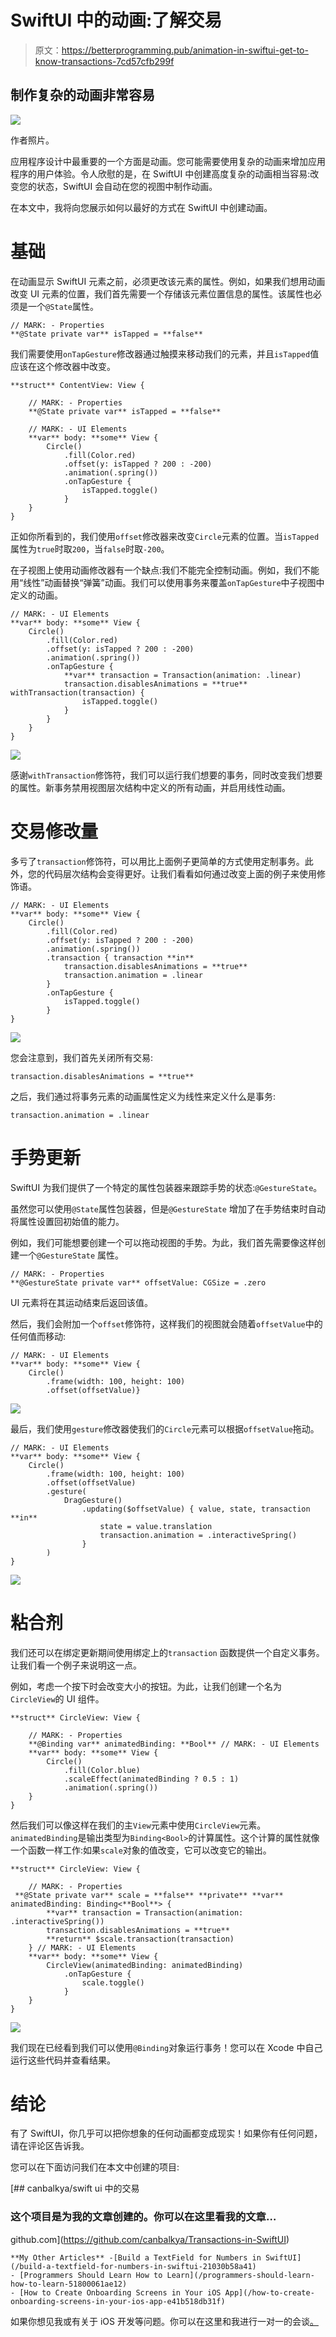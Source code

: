 # SwiftUI 中的动画:了解交易

> 原文：<https://betterprogramming.pub/animation-in-swiftui-get-to-know-transactions-7cd57cfb299f>

## 制作复杂的动画非常容易

![](img/72473eb39d78b2c6a2266fa379dc818f.png)

作者照片。

应用程序设计中最重要的一个方面是动画。您可能需要使用复杂的动画来增加应用程序的用户体验。令人欣慰的是，在 SwiftUI 中创建高度复杂的动画相当容易:改变您的状态，SwiftUI 会自动在您的视图中制作动画。

在本文中，我将向您展示如何以最好的方式在 SwiftUI 中创建动画。

# 基础

在动画显示 SwiftUI 元素之前，必须更改该元素的属性。例如，如果我们想用动画改变 UI 元素的位置，我们首先需要一个存储该元素位置信息的属性。该属性也必须是一个`@State`属性。

```
// MARK: - Properties
**@State private var** isTapped = **false**
```

我们需要使用`onTapGesture`修改器通过触摸来移动我们的元素，并且`isTapped`值应该在这个修改器中改变。

```
**struct** ContentView: View {

    // MARK: - Properties
    **@State private var** isTapped = **false**

    // MARK: - UI Elements
    **var** body: **some** View {
        Circle()
            .fill(Color.red)
            .offset(y: isTapped ? 200 : -200)
            .animation(.spring())
            .onTapGesture {
                isTapped.toggle()
            }
    }
}
```

正如你所看到的，我们使用`offset`修改器来改变`Circle`元素的位置。当`isTapped`属性为`true`时取`200`，当`false`时取`-200`。

在子视图上使用动画修改器有一个缺点:我们不能完全控制动画。例如，我们不能用“线性”动画替换“弹簧”动画。我们可以使用事务来覆盖`onTapGesture`中子视图中定义的动画。

```
// MARK: - UI Elements
**var** body: **some** View {
    Circle()
        .fill(Color.red)
        .offset(y: isTapped ? 200 : -200)
        .animation(.spring())
        .onTapGesture {
            **var** transaction = Transaction(animation: .linear)
            transaction.disablesAnimations = **true** withTransaction(transaction) {
                isTapped.toggle()
            }
        }
    }
}
```

![](img/20d04dd7b44f9a53e483832c09c8f7c9.png)

感谢`withTransaction`修饰符，我们可以运行我们想要的事务，同时改变我们想要的属性。新事务禁用视图层次结构中定义的所有动画，并启用线性动画。

# 交易修改量

多亏了`transaction`修饰符，可以用比上面例子更简单的方式使用定制事务。此外，您的代码层次结构会变得更好。让我们看看如何通过改变上面的例子来使用修饰语。

```
// MARK: - UI Elements
**var** body: **some** View {
    Circle()
        .fill(Color.red)
        .offset(y: isTapped ? 200 : -200)
        .animation(.spring())
        .transaction { transaction **in**
            transaction.disablesAnimations = **true**
            transaction.animation = .linear
        }
        .onTapGesture {
            isTapped.toggle()
        }
}
```

![](img/111885d4f35c9ae8c00dc5a29d522128.png)

您会注意到，我们首先关闭所有交易:

```
transaction.disablesAnimations = **true**
```

之后，我们通过将事务元素的动画属性定义为线性来定义什么是事务:

```
transaction.animation = .linear
```

# 手势更新

SwiftUI 为我们提供了一个特定的属性包装器来跟踪手势的状态:`@GestureState`。

虽然您可以使用`@State`属性包装器，但是`@GestureState` 增加了在手势结束时自动将属性设置回初始值的能力。

例如，我们可能想要创建一个可以拖动视图的手势。为此，我们首先需要像这样创建一个`@GestureState` 属性。

```
// MARK: - Properties
**@GestureState private var** offsetValue: CGSize = .zero
```

UI 元素将在其运动结束后返回该值。

然后，我们会附加一个`offset`修饰符，这样我们的视图就会随着`offsetValue`中的任何值而移动:

```
// MARK: - UI Elements
**var** body: **some** View {    
    Circle()
        .frame(width: 100, height: 100)
        .offset(offsetValue)}
```

![](img/3d14a722f819755e6c3e6f999e4f42a8.png)

最后，我们使用`gesture`修改器使我们的`Circle`元素可以根据`offsetValue`拖动。

```
// MARK: - UI Elements
**var** body: **some** View {
    Circle()
        .frame(width: 100, height: 100)
        .offset(offsetValue)
        .gesture(
            DragGesture()
                .updating($offsetValue) { value, state, transaction **in**
                    state = value.translation
                    transaction.animation = .interactiveSpring()
                }
        )
}
```

![](img/5ae346cd0faccdfce4dd8925e1b533b5.png)

# 粘合剂

我们还可以在绑定更新期间使用绑定上的`transaction` 函数提供一个自定义事务。让我们看一个例子来说明这一点。

例如，考虑一个按下时会改变大小的按钮。为此，让我们创建一个名为`CircleView`的 UI 组件。

```
**struct** CircleView: View {

    // MARK: - Properties
    **@Binding var** animatedBinding: **Bool** // MARK: - UI Elements
    **var** body: **some** View {
        Circle()
            .fill(Color.blue)
            .scaleEffect(animatedBinding ? 0.5 : 1)
            .animation(.spring())
    }
}
```

然后我们可以像这样在我们的主`View`元素中使用`CircleView`元素。`animatedBinding`是输出类型为`Binding<Bool>`的计算属性。这个计算的属性就像一个函数一样工作:如果`scale`对象的值改变，它可以改变它的输出。

```
**struct** CircleView: View {

    // MARK: - Properties
 **@State private var** scale = **false** **private** **var** animatedBinding: Binding<**Bool**> {
        **var** transaction = Transaction(animation: .interactiveSpring())
        transaction.disablesAnimations = **true**
        **return** $scale.transaction(transaction)
    } // MARK: - UI Elements
    **var** body: **some** View {
        CircleView(animatedBinding: animatedBinding)
            .onTapGesture {
                scale.toggle()
            }
    }
}
```

![](img/981f89da664eb9b48b507be5d519da3a.png)

我们现在已经看到我们可以使用`@Binding`对象运行事务！您可以在 Xcode 中自己运行这些代码并查看结果。

# 结论

有了 SwiftUI，你几乎可以把你想象的任何动画都变成现实！如果你有任何问题，请在评论区告诉我。

您可以在下面访问我们在本文中创建的项目:

[](https://github.com/canbalkya/Transactions-in-SwiftUI) [## canbalkya/swift ui 中的交易

### 这个项目是为我的文章创建的。你可以在这里看我的文章…

github.com](https://github.com/canbalkya/Transactions-in-SwiftUI) 

```
**My Other Articles** -[Build a TextField for Numbers in SwiftUI](/build-a-textfield-for-numbers-in-swiftui-21030b58a41)
- [Programmers Should Learn How to Learn](/programmers-should-learn-how-to-learn-51800061ae12)
- [How to Create Onboarding Screens in Your iOS App](/how-to-create-onboarding-screens-in-your-ios-app-e41b518db31f)
```

如果你想见我或有关于 iOS 开发等问题。你可以在这里和我进行一对一的会谈[。](https://superpeer.com/canbalkya)